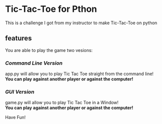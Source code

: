 # Tic-Tac-Toe for Pthon
This is a challenge I got from my instructor to make Tic-Tac-Toe on python

## features
You are able to play the game two vesions:

### *Command Line Version*
app.py will allow you to play Tic Tac Toe straight from the command line!<br>
**You can play against another player or against the computer!**

### *GUI Version*
game.py will allow you to play Tic Tac Toe in a Window!<br>
**You can play against another player or against the computer!**

Have Fun!